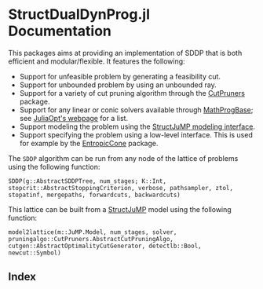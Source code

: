 # StructDualDynProg.jl Documentation

This packages aims at providing an implementation of SDDP that is both efficient and modular/flexible.
It features the following:

* Support for unfeasible problem by generating a feasibility cut.
* Support for unbounded problem by using an unbounded ray.
* Support for a variety of cut pruning algorithm through the [CutPruners](https://github.com/JuliaPolyhedra/CutPruners.jl) package.
* Support for any linear or conic solvers available through [MathProgBase](https://github.com/JuliaOpt/MathProgBase.jl); see [JuliaOpt's webpage](http://www.juliaopt.org/) for a list.
* Support modeling the problem using the [StructJuMP modeling interface](github.com/StructJuMP/StructJuMP.jl).
* Support specifying the problem using a low-level interface. This is used for example by the [EntropicCone](https://github.com/blegat/EntropicCone.jl) package.

The `SDDP` algorithm can be run from any node of the lattice of problems using the following function:
```@docs
SDDP(g::AbstractSDDPTree, num_stages; K::Int, stopcrit::AbstractStoppingCriterion, verbose, pathsampler, ztol, stopatinf, mergepaths, forwardcuts, backwardcuts)
```

This lattice can be built from a [StructJuMP](github.com/StructJuMP/StructJuMP.jl) model using the following function:
```@docs
model2lattice(m::JuMP.Model, num_stages, solver, pruningalgo::CutPruners.AbstractCutPruningAlgo, cutgen::AbstractOptimalityCutGenerator, detectlb::Bool, newcut::Symbol)
```

## Index

```@index
```

